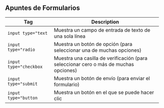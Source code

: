 ## Apuntes de Formularios

|Tag	|Description|
| ---      | ---  |
|`input type="text`  | Muestra un campo de entrada de texto de una sola línea
|`input type="radio` | Muestra un botón de opción (para seleccionar una de muchas opciones)
|`input type="checkbox` | Muestra una casilla de verificación (para seleccionar cero o más de muchas opciones)
|`input type="submit` | Muestra un botón de envío (para enviar el formulario)
|`input type="button` | Muestra un botón en el que se puede hacer clic